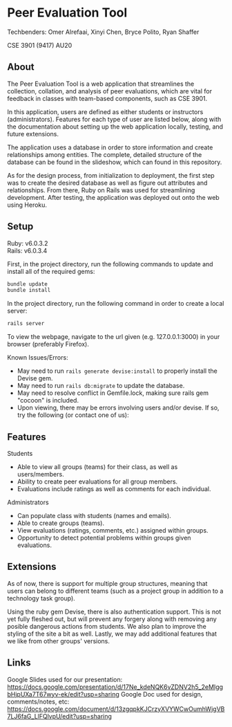 # Peer Evaluation Tool
Techbenders: Omer Alrefaai, Xinyi Chen, Bryce Polito, Ryan Shaffer

CSE 3901 (9417) AU20    

## About
The Peer Evaluation Tool is a web application that streamlines the collection, collation, and analysis of peer evaluations, which are
vital for feedback in classes with team-based components, such as CSE 3901.

In this application, users are defined as either students or instructors (administrators). Features for each type of user are listed below,
along with the documentation about setting up the web application locally, testing, and future extensions.

The application uses a database in order to store information and create relationships among entities. The complete, detailed structure 
of the database can be found in the slideshow, which can found in this repository.

As for the design process, from initialization to deployment, the first step was to create the desired database as well as figure out 
attributes and relationships. From there, Ruby on Rails was used for streamlining development. After testing, the application was deployed
out onto the web using Heroku.

## Setup
Ruby: v6.0.3.2   
Rails: v6.0.3.4

First, in the project directory, run the following commands to update and install all of the required gems:

```bash
bundle update
bundle install
```

In the project directory, run the following command in order to create a local server:

```bash
rails server
```

To view the webpage, navigate to the url given (e.g. 127.0.0.1:3000) in your browser (preferably Firefox).

Known Issues/Errors:
  - May need to run ``rails generate devise:install`` to properly install the Devise gem.
  - May need to run ``rails db:migrate`` to update the database.
  - May need to resolve conflict in Gemfile.lock, making sure rails gem "cocoon" is included.
  - Upon viewing, there may be errors involving users and/or devise. If so, try the following
  (or contact one of us):

## Features
Students
  - Able to view all groups (teams) for their class, as well as users/members. 
  - Ability to create peer evaluations for all group members.
  - Evaluations include ratings as well as comments for each individual.
    
Administrators
  - Can populate class with students (names and emails).
  - Able to create groups (teams).
  - View evaluations (ratings, comments, etc.) assigned within groups.
  - Opportunity to detect potential problems within groups given evaluations.  

## Extensions
As of now, there is support for multiple group structures, meaning that users can belong to different teams 
(such as a project group in addition to a technology task group).

Using the ruby gem Devise, there is also authentication support. This is not yet fully fleshed out, but will 
prevent any forgery along with removing any posible dangerous actions from students. We also plan to improve 
the styling of the site a bit as well. Lastly, we may add additional features that we like from other groups' versions.

## Links
Google Slides used for our presentation: https://docs.google.com/presentation/d/17Ne_kdeNQK6vZDNV2h5_2eMIggbHjpUXa7T67wyv-ek/edit?usp=sharing
Google Doc used for design, comments/notes, etc: https://docs.google.com/document/d/13zgqpkKJCrzyXVYWCwOumhWjgVB7LJ6faG_LlFQlvpU/edit?usp=sharing
